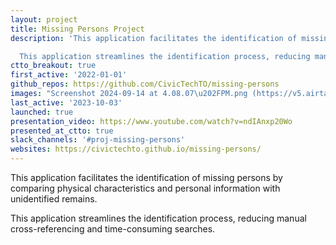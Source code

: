 ```yaml
---
layout: project
title: Missing Persons Project
description: 'This application facilitates the identification of missing persons by comparing physical characteristics and personal information with unidentified remains.

  This application streamlines the identification process, reducing manual cross-referencing and time-consuming searches.'
ctto_breakout: true
first_active: '2022-01-01'
github_repos: https://github.com/CivicTechTO/missing-persons
images: "Screenshot 2024-09-14 at 4.08.07\u202FPM.png (https://v5.airtableusercontent.com/v3/u/34/34/1729980000000/m4mvJ1KRn3efuxddk2_3Zg/2fnNzTKgWFrCVtMl7EqHRYXZgfVDlLV9VQGAgH_4K97si_uz09jryXYqBCDoGoBk06RYn0ftcj1mTw8Hn-r76ai5lbcrRUuQMt6bj14y6o79xuYUk5U90drLieozEmNTNbIqJfkVsGJq0xNC3hRvnUVQo2-C3SbJp5dnqJKYvOKgkIfAKkg25vjRFhaijUzh/C0sN1RrjMK8cuHHltJUyG4KZoN6S7V_LfYZ8Bk2Zs8w)"
last_active: '2023-10-03'
launched: true
presentation_video: https://www.youtube.com/watch?v=ndIAnxp20Wo
presented_at_ctto: true
slack_channels: '#proj-missing-persons'
websites: https://civictechto.github.io/missing-persons/
---
```


This application facilitates the identification of missing persons by comparing physical characteristics and personal information with unidentified remains.

This application streamlines the identification process, reducing manual cross-referencing and time-consuming searches.